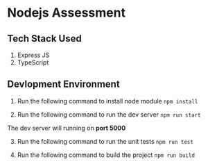 # Nodejs  Assessment

## Tech Stack Used

1) Express JS
2) TypeScript

## Devlopment Environment 

1) Run the following command to install node module
`npm install`
 
 2) Run the following command to run the dev server
 `npm run start`
 
 The dev server will running on **port 5000**
 
 3) Run the following command to run the unit tests
 `npm run test`
 
 4) Run the following command to build the project
`npm run build`
 
